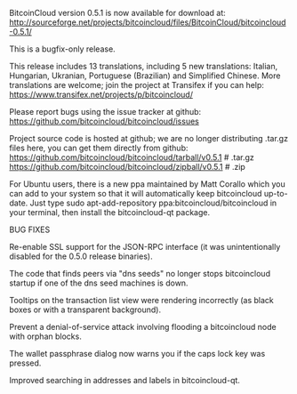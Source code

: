 BitcoinCloud version 0.5.1 is now available for download at:
http://sourceforge.net/projects/bitcoincloud/files/BitcoinCloud/bitcoincloud-0.5.1/

This is a bugfix-only release.

This release includes 13 translations, including 5 new translations:
Italian, Hungarian, Ukranian, Portuguese (Brazilian) and Simplified Chinese.
More translations are welcome; join the project at Transifex if you can help:
https://www.transifex.net/projects/p/bitcoincloud/

Please report bugs using the issue tracker at github:
https://github.com/bitcoincloud/bitcoincloud/issues

Project source code is hosted at github; we are no longer
distributing .tar.gz files here, you can get them
directly from github:
https://github.com/bitcoincloud/bitcoincloud/tarball/v0.5.1  # .tar.gz
https://github.com/bitcoincloud/bitcoincloud/zipball/v0.5.1  # .zip

For Ubuntu users, there is a new ppa maintained by Matt Corallo which
you can add to your system so that it will automatically keep
bitcoincloud up-to-date.  Just type
sudo apt-add-repository ppa:bitcoincloud/bitcoincloud
in your terminal, then install the bitcoincloud-qt package.


BUG FIXES

Re-enable SSL support for the JSON-RPC interface (it was unintentionally
disabled for the 0.5.0 release binaries).

The code that finds peers via "dns seeds" no longer stops bitcoincloud startup
if one of the dns seed machines is down.

Tooltips on the transaction list view were rendering incorrectly (as black boxes
or with a transparent background).

Prevent a denial-of-service attack involving flooding a bitcoincloud node with
orphan blocks.

The wallet passphrase dialog now warns you if the caps lock key was pressed.

Improved searching in addresses and labels in bitcoincloud-qt.
